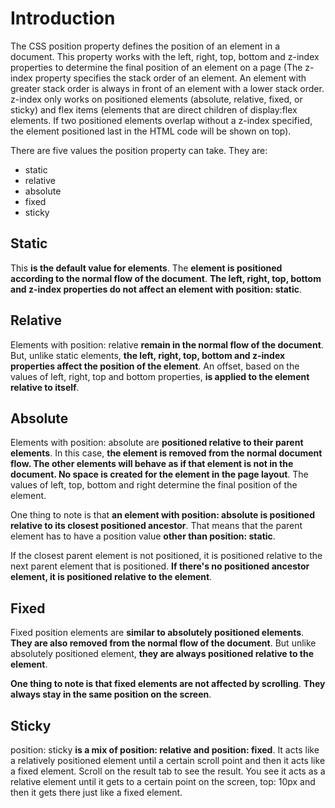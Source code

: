 # Introduction

The CSS position property defines the position of an element in a document. This property works with the left, right, top, bottom and z-index properties to determine the final position of an element on a page (The z-index property specifies the stack order of an element. An element with greater stack order is always in front of an element with a lower stack order. z-index only works on positioned elements (absolute, relative, fixed, or sticky) and flex items (elements that are direct children of display:flex elements. If two positioned elements overlap without a z-index specified, the element positioned last in the HTML code will be shown on top).

There are five values the position property can take. They are:

- static
- relative
- absolute
- fixed
- sticky

## Static

This __is the default value for elements__. The __element is positioned according to the normal flow of the document__. __The left, right, top, bottom and z-index properties do not affect an element with position: static__.

## Relative

Elements with position: relative __remain in the normal flow of the document__. But, unlike static elements, __the left, right, top, bottom and z-index properties affect the position of the element__. An offset, based on the values of left, right, top and bottom properties, __is applied to the element relative to itself__.

## Absolute

Elements with position: absolute are __positioned relative to their parent elements__. In this case, __the element is removed from the normal document flow. The other elements will behave as if that element is not in the document. No space is created for the element in the page layout__. The values of left, top, bottom and right determine the final position of the element.

One thing to note is that __an element with position: absolute is positioned relative to its closest positioned ancestor__. That means that the parent element has to have a position value __other than position: static__.

If the closest parent element is not positioned, it is positioned relative to the next parent element that is positioned. __If there's no positioned ancestor element, it is positioned relative to the <html> element__.

## Fixed

Fixed position elements are __similar to absolutely positioned elements__. __They are also removed from the normal flow of the document__. But unlike absolutely positioned element, __they are always positioned relative to the <html> element__.

__One thing to note is that fixed elements are not affected by scrolling__. __They always stay in the same position on the screen__.

## Sticky

position: sticky __is a mix of position: relative and position: fixed__. It acts like a relatively positioned element until a certain scroll point and then it acts like a fixed element. Scroll on the result tab to see the result. You see it acts as a relative element until it gets to a certain point on the screen, top: 10px and then it gets there just like a fixed element.
